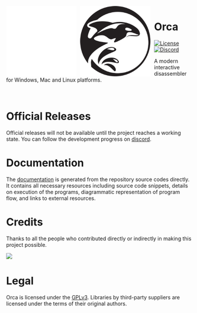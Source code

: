 <img src=".github/assets/logo-dark.svg#gh-dark-mode-only" width="190" height="190" align="left" style="float: left; margin: 0 10px 0 0;">
<img src=".github/assets/logo-light.svg#gh-light-mode-only" width="190" height="190" align="left" style="float: left; margin: 0 10px 0 0;">

# Orca
[![License](https://img.shields.io/badge/License-GPLv3-blue?style=flat-square)](LICENSE)
[![Discord](https://img.shields.io/discord/945737077776064532?color=%237289da&label=Discord&logo=discord&logoColor=white&style=flat-square)](https://discord.gg/EhsacxezBp)

A modern interactive disassembler for Windows, Mac and Linux platforms.
<br/>
<br/>
<br/>

# Official Releases
Official releases will not be available until the project reaches a working state. You can follow the development progress on [discord](https://discord.gg/EhsacxezBp).

# Documentation
The [documentation](https://wroyca.github.io/orca) is generated from the repository source codes directly. It contains all necessary resources including source code snippets, details on execution of the programs, diagrammatic representation of program flow, and links to external resources.

# Credits
Thanks to all the people who contributed directly or indirectly in making this project possible.

<a href = "https://github.com/wroyca/orca/graphs/contributors">
  <img src = "https://contrib.rocks/image?repo=wroyca/orca"/>
</a>

# Legal
Orca is licensed under the [GPLv3](LICENSE).
Libraries by third-party suppliers are licensed under the terms of their original authors.

